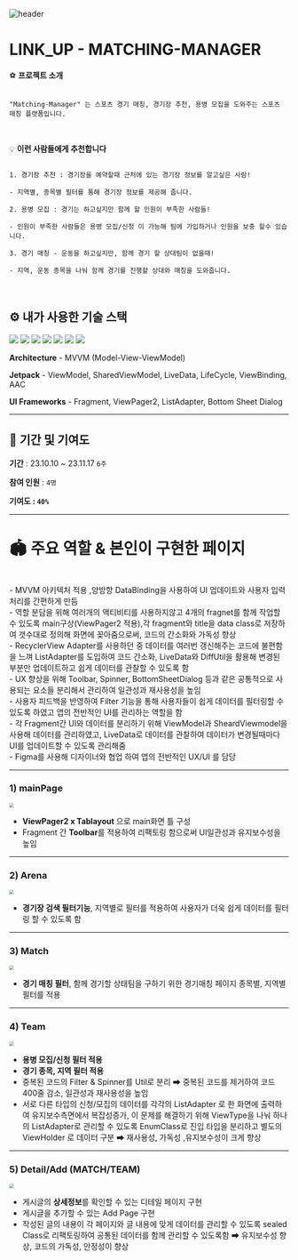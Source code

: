 ![header](https://capsule-render.vercel.app/api?type=cylinder&color=0:EAEDFE,100:D6FDE9&height=230&section=header&text=matching%20manager&fontColor=000000&fontSize=70&animation=fadeIn&fontAlignY=50&desc=MVVM%20Architecture&descAlignY=70)

# LINK_UP - MATCHING-MANAGER

⚽️ **프로젝트 소개**

```

"Matching-Manager" 는 스포츠 경기 매칭, 경기장 추천, 용병 모집을 도와주는 스포츠 매칭 플랫폼입니다.

```

</br>

💡 **이런 사람들에게 추천합니다**

```

1. 경기장 추천 : 경기장을 예약할때 근처에 있는 경기장 정보를 알고싶은 사람!

- 지역별, 종목별 필터를 통해 경기장 정보를 제공해 줍니다.

2. 용병 모집 : 경기는 하고싶지만 함께 할 인원이 부족한 사람들!

- 인원이 부족한 사람들은 용병 모집/신청 이 가능해 팀에 가입하거나 인원을 보충 할수 있습니다.

3. 경기 매칭 - 운동을 하고싶지만, 함께 경기 할 상대팀이 없을때!

- 지역, 운동 종목을 나눠 함께 경기를 진행할 상대와 매칭을 도와줍니다.

```

</br>

## ⚙️ **내가 사용한 기술 스택**
<img src="https://img.shields.io/badge/Kotlin-7F52FF?style=flat-square&logo=Kotlin&logoColor=white"/> <img src="https://img.shields.io/badge/AndroidStudio-3DDC84?style=flat-square&logo=AndroidStudio&logoColor=white"/>
<img src="https://img.shields.io/badge/git-F05032?style=flat-square&logo=git&logoColor=white">
<img src="https://img.shields.io/badge/github-181717?style=flat-square&logo=github&logoColor=white">
<img src="https://img.shields.io/badge/notion-000000?style=flat-square&logo=notion&logoColor=white">
<img src="https://img.shields.io/badge/slack-4A154B?style=flat-square&logo=slack&logoColor=white">
<img src="https://img.shields.io/badge/figma-F24E1E?style=flat-square&logo=figma&logoColor=white">

**Architecture** - MVVM (Model-View-ViewModel)

**Jetpack** - ViewModel, SharedViewModel, LiveData, LifeCycle, ViewBinding, AAC

**UI Frameworks** - Fragment, ViewPager2, ListAdapter, Bottom Sheet Dialog

---

## 🎲 **기간 및 기여도**

**기간** : 23.10.10 ~ 23.11.17 `6주`

**참여 인원** : `4명`

**기여도 : `40%`**

---

# **🏟️ 주요 역할 & 본인이 구현한 페이지**
</br>
- MVVM 아키텍처 적용 ,양방향 DataBinding을 사용하여 UI 업데이트와 사용자 입력 처리를 간편하게 만듬
</br>
- 역할 분담을 위해 여러개의 액티비티를 사용하지않고 4개의 fragnet를 함께 작업할 수 있도록 main구상(ViewPager2 적용),각 fragment와 title을 data class로 저장하여 갯수대로 정의해 화면에 꽂아줌으로써, 코드의 간소화와 가독성 향상
</br>
- RecyclerView Adapter를 사용하던 중 데이터를 여러번 갱신해주는 코드에 불편함을 느껴 ListAdapter를 도입하여 코드 간소화, LiveData와 DiffUtil을 활용해 변경된 부분만 업데이트하고 쉽게 데이터를 관찰할 수 있도록 함
</br>
- UX 향상을 위해 Toolbar, Spinner, BottomSheetDialog 등과 같은 공통적으로 사용되는 요소들 분리해서 관리하여 일관성과 재사용성을 높임
</br>
- 사용자 피드백을 반영하여 Filter 기능을 통해 사용자들이 쉽게 데이터를 필터링할 수 있도록 하였고 앱의 전반적인 UI를 관리하는 역할을 함 
</br>
- 각 Fragment간 UI와 데이터를 분리하기 위해 ViewModel과 SheardViewmodel을 사용해 데이터를 관리하였고, LiveData로 데이터를 관찰하여 데이터가 변경될때마다 UI를 업데이트할 수 있도록 관리해줌
</br>
- Figma를 사용해 디자이너와 협업 하여 앱의 전반적인 UX/UI 를 담당

---

### **1) mainPage**

<img src="https://github.com/matching-manager/matching-manager/assets/106515742/12d29e37-f76d-4624-a157-20c6f9f7c1d6" style="zoom:50%;" />


- **ViewPager2 x Tablayout** 으로 main화면 틀 구성
- Fragment 간 **Toolbar**를 적용하여 리팩토링 함으로써 UI일관성과 유지보수성을 높임
  
---

### **2) Arena**

<img src="https://github.com/matching-manager/matching-manager/assets/106515742/6ea0c30b-75ab-4f0e-820f-091088efe89c" style="zoom:50%;" />


- **경기장 검색 필터기능**, 지역별로 필터를 적용하여 사용자가 더욱 쉽게 데이터를 필터링 할 수 있도록 함

---

### **3) Match**

<img src="https://github.com/matching-manager/matching-manager/assets/106515742/b10eb46a-a1e1-462d-9010-8bc3a02c10bb" style="zoom:50%;" />


- **경기 매칭 필터**, 함께 경기할 상태팀을 구하기 위한 경기매칭 페이지 종목별, 지역별 필터를 적용

---

### **4) Team**

<img src="https://github.com/matching-manager/matching-manager/assets/106515742/dcb35de0-de38-4f89-88d6-142ce6a30c05" style="zoom:50%;" />


- **용병 모집/신청 필터 적용**
- **경기 종목, 지역 필터 적용**
- 중복된 코드의 Filter & Spinner를 Util로 분리 ➡ 중복된 코드를 제거하여 코드 400줄 감소, 일관성과 재사용성을 높임
- 서로 다른 타입의 신청/모집의 데이터를 각각의 ListAdapter 로 한 화면에 출력하여 유지보수측면에서 복잡성증가, 이 문제를 해결하기 위해 ViewType을 나눠 하나의 ListAdapter로 관리할 수 있도록 EnumClass로 진입 타입을 분리하고 별도의 ViewHolder 로 데이터 구분 ➡ 재사용성, 가독성 ,유지보수성이 크게 향상

---

### **5) Detail/Add (MATCH/TEAM)**

<img src="https://github.com/matching-manager/matching-manager/assets/106515742/a00528ae-cae7-4586-92af-631b01da2b79" style="zoom:50%;" />


- 게시글의 **상세정보**를 확인할 수 있는 디테일 페이지 구현
- 게시글을 추가할 수 있는 Add Page 구현
- 작성된 글의 내용이 각 페이지와 글 내용에 맞게 데이터를 관리할 수 있도록 sealed Class로 리팩토링하여 공통된 데이터를 함께 관리할 수 있도록함 ➡ 유지보수성 향상, 코드의 가독성, 안정성이 향상


